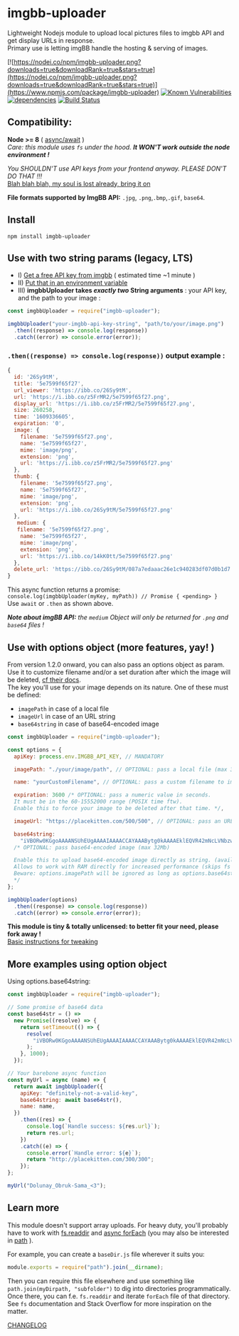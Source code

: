 # imgbb-uploader

Lightweight Nodejs module to upload local pictures files to imgbb API and get display URLs in response.  
Primary use is letting imgBB handle the hosting & serving of images.

[![https://nodei.co/npm/imgbb-uploader.png?downloads=true&downloadRank=true&stars=true](https://nodei.co/npm/imgbb-uploader.png?downloads=true&downloadRank=true&stars=true)](https://www.npmjs.com/package/imgbb-uploader)
[![Known Vulnerabilities](https://snyk.io/test/github/TheRealBarenziah/imgbb-uploader/badge.svg?targetFile=package.json)](https://snyk.io/test/github/TheRealBarenziah/imgbb-uploader?targetFile=package.json)
[![dependencies](https://img.shields.io/badge/dependencies-0-brightgreen)](https://www.npmjs.com/package/imgbb-uploader?activeTab=dependencies)
[![Build Status](https://travis-ci.org/TheRealBarenziah/imgbb-uploader.svg?branch=master)](https://travis-ci.org/TheRealBarenziah/imgbb-uploader)

## Compatibility:

**Node >= 8** ( [async/await](https://node.green/) )  
_Care: this module uses `fs` under the hood. **It WON'T work outside the node environment !**_

_You SHOULDN'T use API keys from your frontend anyway. PLEASE DON'T DO THAT !!!_  
[Blah blah blah, my soul is lost already, bring it on](https://stackoverflow.com/a/63669049/11894221)

**File formats supported by ImgBB API:** `.jpg`, `.png`,`.bmp`,`.gif`, `base64`.

## Install

`npm install imgbb-uploader`

## Use with two string params (legacy, LTS)

- I) [Get a free API key from imgbb](https://api.imgbb.com/) ( estimated time ~1 minute )
- II) [Put that in an environment variable](https://www.npmjs.com/package/dotenv)
- III) **imgbbUploader takes _exactly two_ String arguments** : your API key, and the path to your image :

```javascript
const imgbbUploader = require("imgbb-uploader");

imgbbUploader("your-imgbb-api-key-string", "path/to/your/image.png")
  .then((response) => console.log(response))
  .catch((error) => console.error(error));
```

### `.then((response) => console.log(response))` output example :

```javascript
{
  id: '26Sy9tM',
  title: '5e7599f65f27',
  url_viewer: 'https://ibb.co/26Sy9tM',
  url: 'https://i.ibb.co/z5FrMR2/5e7599f65f27.png',
  display_url: 'https://i.ibb.co/z5FrMR2/5e7599f65f27.png',
  size: 260258,
  time: '1609336605',
  expiration: '0',
  image: {
    filename: '5e7599f65f27.png',
    name: '5e7599f65f27',
    mime: 'image/png',
    extension: 'png',
    url: 'https://i.ibb.co/z5FrMR2/5e7599f65f27.png'
  },
  thumb: {
    filename: '5e7599f65f27.png',
    name: '5e7599f65f27',
    mime: 'image/png',
    extension: 'png',
    url: 'https://i.ibb.co/26Sy9tM/5e7599f65f27.png'
  },
   medium: {
   filename: '5e7599f65f27.png',
    name: '5e7599f65f27',
    mime: 'image/png',
    extension: 'png',
    url: 'https://i.ibb.co/14kK0tt/5e7599f65f27.png'
  },
  delete_url: 'https://ibb.co/26Sy9tM/087a7edaaac26e1c940283df07d0b1d7'
}
```

This async function returns a promise:  
`console.log(imgbbUploader(myKey, myPath)) // Promise { <pending> }`  
Use `await` or `.then` as shown above.

_**Note about imgBB API:** the `medium` Object will only be returned for `.png` and `base64` files !_

## Use with options object (more features, yay! )

From version 1.2.0 onward, you can also pass an options object as param.  
Use it to customize filename and/or a set duration after which the image will be deleted, [cf their docs](https://api.imgbb.com/).  
The key you'll use for your image depends on its nature. One of these must be defined:

- `imagePath` in case of a local file
- `imageUrl` in case of an URL string
- `base64string` in case of base64-encoded image

```javascript
const imgbbUploader = require("imgbb-uploader");

const options = {
  apiKey: process.env.IMGBB_API_KEY, // MANDATORY

  imagePath: "./your/image/path", // OPTIONAL: pass a local file (max 32Mb)

  name: "yourCustomFilename", // OPTIONAL: pass a custom filename to imgBB API

  expiration: 3600 /* OPTIONAL: pass a numeric value in seconds.
  It must be in the 60-15552000 range (POSIX time ftw).
  Enable this to force your image to be deleted after that time. */,

  imageUrl: "https://placekitten.com/500/500", // OPTIONAL: pass an URL to imgBB (max 32Mb)

  base64string:
    "iVBORw0KGgoAAAANSUhEUgAAAAIAAAACCAYAAABytg0kAAAAEklEQVR42mNcLVNbzwAEjDAGACcSA4kB6ARiAAAAAElFTkSuQmCC",
  /* OPTIONAL: pass base64-encoded image (max 32Mb)

  Enable this to upload base64-encoded image directly as string. (available from 1.3.0 onward)
  Allows to work with RAM directly for increased performance (skips fs I/O calls).
  Beware: options.imagePath will be ignored as long as options.base64string is defined! 
  */
};

imgbbUploader(options)
  .then((response) => console.log(response))
  .catch((error) => console.error(error));
```

**This module is tiny & totally unlicensed: to better fit your need, please fork away !**  
[Basic instructions for tweaking](https://github.com/TheRealBarenziah/imgbb-uploader/blob/master/CONTRIBUTING.md)

## More examples using option object

Using options.base64string:

```javascript
const imgbbUploader = require("imgbb-uploader");

// Some promise of base64 data
const base64str = () =>
  new Promise((resolve) => {
    return setTimeout(() => {
      resolve(
        "iVBORw0KGgoAAAANSUhEUgAAAAIAAAACCAYAAABytg0kAAAAEklEQVR42mNcLVNbzwAEjDAGACcSA4kB6ARiAAAAAElFTkSuQmCC",
      );
    }, 1000);
  });

// Your barebone async function
const myUrl = async (name) => {
  return await imgbbUploader({
    apiKey: "definitely-not-a-valid-key",
    base64string: await base64str(),
    name: name,
  })
    .then((res) => {
      console.log(`Handle success: ${res.url}`);
      return res.url;
    })
    .catch((e) => {
      console.error(`Handle error: ${e}`);
      return "http://placekitten.com/300/300";
    });
};

myUrl("Dolunay_Obruk-Sama_<3");
```

## Learn more

This module doesn't support array uploads. For heavy duty, you'll probably have to work with [fs.readdir](https://nodejs.org/api/fs.html#fs_fs_readdir_path_options_callback) and [async forEach](https://www.npmjs.com/package/async-foreach) (you may also be interested in [path](https://nodejs.org/api/path.html#path_path) ).

For example, you can create a `baseDir.js` file wherever it suits you:

```javascript
module.exports = require("path").join(__dirname);
```

Then you can require this file elsewhere and use something like `path.join(myDirpath, "subfolder")` to dig into directories programmatically. Once there, you can f.e. `fs.readdir` and iterate `forEach` file of that directory.  
See `fs` documentation and Stack Overflow for more inspiration on the matter.

[CHANGELOG](https://github.com/TheRealBarenziah/imgbb-uploader/blob/master/CHANGELOG.md)
